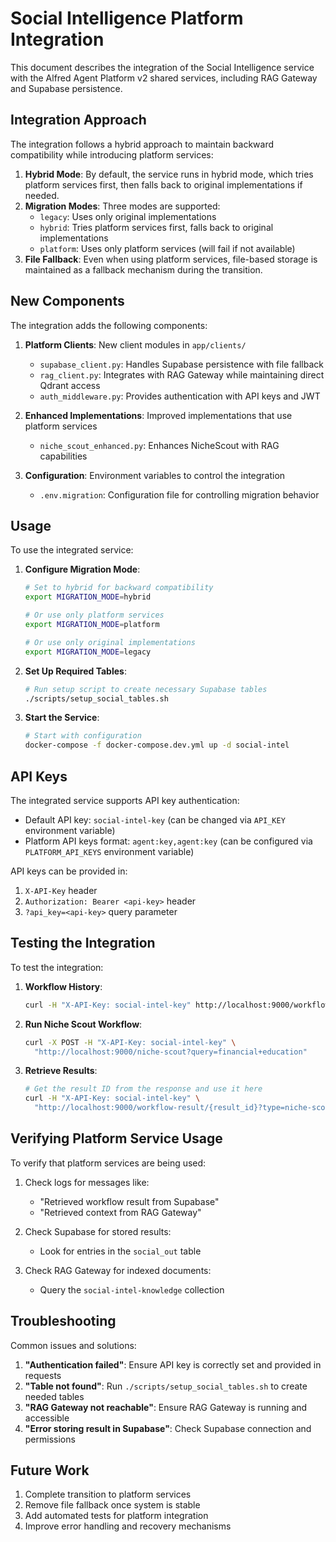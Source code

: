 # Social Intelligence Platform Integration

This document describes the integration of the Social Intelligence service with the Alfred Agent Platform v2 shared services, including RAG Gateway and Supabase persistence.

## Integration Approach

The integration follows a hybrid approach to maintain backward compatibility while introducing platform services:

1. **Hybrid Mode**: By default, the service runs in hybrid mode, which tries platform services first, then falls back to original implementations if needed.
2. **Migration Modes**: Three modes are supported:
   - `legacy`: Uses only original implementations
   - `hybrid`: Tries platform services first, falls back to original implementations
   - `platform`: Uses only platform services (will fail if not available)
3. **File Fallback**: Even when using platform services, file-based storage is maintained as a fallback mechanism during the transition.

## New Components

The integration adds the following components:

1. **Platform Clients**: New client modules in `app/clients/`
   - `supabase_client.py`: Handles Supabase persistence with file fallback
   - `rag_client.py`: Integrates with RAG Gateway while maintaining direct Qdrant access
   - `auth_middleware.py`: Provides authentication with API keys and JWT

2. **Enhanced Implementations**: Improved implementations that use platform services
   - `niche_scout_enhanced.py`: Enhances NicheScout with RAG capabilities

3. **Configuration**: Environment variables to control the integration
   - `.env.migration`: Configuration file for controlling migration behavior

## Usage

To use the integrated service:

1. **Configure Migration Mode**:
   ```bash
   # Set to hybrid for backward compatibility
   export MIGRATION_MODE=hybrid
   
   # Or use only platform services
   export MIGRATION_MODE=platform
   
   # Or use only original implementations
   export MIGRATION_MODE=legacy
   ```

2. **Set Up Required Tables**:
   ```bash
   # Run setup script to create necessary Supabase tables
   ./scripts/setup_social_tables.sh
   ```

3. **Start the Service**:
   ```bash
   # Start with configuration
   docker-compose -f docker-compose.dev.yml up -d social-intel
   ```

## API Keys

The integrated service supports API key authentication:

- Default API key: `social-intel-key` (can be changed via `API_KEY` environment variable)
- Platform API keys format: `agent:key,agent:key` (can be configured via `PLATFORM_API_KEYS` environment variable)

API keys can be provided in:
1. `X-API-Key` header
2. `Authorization: Bearer <api-key>` header
3. `?api_key=<api-key>` query parameter

## Testing the Integration

To test the integration:

1. **Workflow History**:
   ```bash
   curl -H "X-API-Key: social-intel-key" http://localhost:9000/workflow-history
   ```

2. **Run Niche Scout Workflow**:
   ```bash
   curl -X POST -H "X-API-Key: social-intel-key" \
     "http://localhost:9000/niche-scout?query=financial+education"
   ```

3. **Retrieve Results**:
   ```bash
   # Get the result ID from the response and use it here
   curl -H "X-API-Key: social-intel-key" \
     "http://localhost:9000/workflow-result/{result_id}?type=niche-scout"
   ```

## Verifying Platform Service Usage

To verify that platform services are being used:

1. Check logs for messages like:
   - "Retrieved workflow result from Supabase"
   - "Retrieved context from RAG Gateway"

2. Check Supabase for stored results:
   - Look for entries in the `social_out` table

3. Check RAG Gateway for indexed documents:
   - Query the `social-intel-knowledge` collection

## Troubleshooting

Common issues and solutions:

1. **"Authentication failed"**: Ensure API key is correctly set and provided in requests
2. **"Table not found"**: Run `./scripts/setup_social_tables.sh` to create needed tables
3. **"RAG Gateway not reachable"**: Ensure RAG Gateway is running and accessible
4. **"Error storing result in Supabase"**: Check Supabase connection and permissions

## Future Work

1. Complete transition to platform services
2. Remove file fallback once system is stable
3. Add automated tests for platform integration
4. Improve error handling and recovery mechanisms